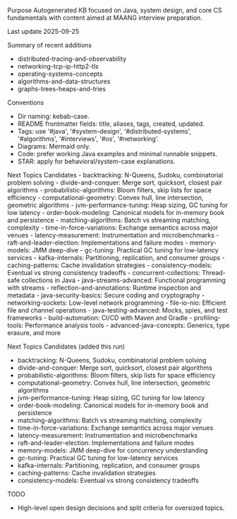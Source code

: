 Purpose
Autogenerated KB focused on Java, system design, and core CS fundamentals with content aimed at MAANG interview preparation.

Last update
2025-09-25

Summary of recent additions
 - distributed-tracing-and-observability
 - networking-tcp-ip-http2-tls
 - operating-systems-concepts
 - algorithms-and-data-structures
 - graphs-trees-heaps-and-tries

Conventions
 - Dir naming: kebab-case.
 - README frontmatter fields: title, aliases, tags, created, updated.
 - Tags: use '#java', '#system-design', '#distributed-systems', '#algorithms', '#interviews', '#os', '#networking'.
 - Diagrams: Mermaid only.
 - Code: prefer working Java examples and minimal runnable snippets.
 - STAR: apply for behavioral/system-case explanations.

Next Topics Candidates
    - backtracking: N-Queens, Sudoku, combinatorial problem solving
    - divide-and-conquer: Merge sort, quicksort, closest pair algorithms
    - probabilistic-algorithms: Bloom filters, skip lists for space efficiency
    - computational-geometry: Convex hull, line intersection, geometric algorithms
    - jvm-performance-tuning: Heap sizing, GC tuning for low latency
    - order-book-modeling: Canonical models for in-memory book and persistence
    - matching-algorithms: Batch vs streaming matching, complexity
    - time-in-force-variations: Exchange semantics across major venues
    - latency-measurement: Instrumentation and microbenchmarks
    - raft-and-leader-election: Implementations and failure modes
    - memory-models: JMM deep-dive
    - gc-tuning: Practical GC tuning for low-latency services
    - kafka-internals: Partitioning, replication, and consumer groups
    - caching-patterns: Cache invalidation strategies
    - consistency-models: Eventual vs strong consistency tradeoffs
    - concurrent-collections: Thread-safe collections in Java
    - java-streams-advanced: Functional programming with streams
    - reflection-and-annotations: Runtime inspection and metadata
    - java-security-basics: Secure coding and cryptography
    - networking-sockets: Low-level network programming
    - file-io-nio: Efficient file and channel operations
    - java-testing-advanced: Mocks, spies, and test frameworks
    - build-automation: CI/CD with Maven and Gradle
    - profiling-tools: Performance analysis tools
    - advanced-java-concepts: Generics, type erasure, and more

Next Topics Candidates (added this run)
 - backtracking: N-Queens, Sudoku, combinatorial problem solving
 - divide-and-conquer: Merge sort, quicksort, closest pair algorithms
 - probabilistic-algorithms: Bloom filters, skip lists for space efficiency
 - computational-geometry: Convex hull, line intersection, geometric algorithms
 - jvm-performance-tuning: Heap sizing, GC tuning for low latency
 - order-book-modeling: Canonical models for in-memory book and persistence
 - matching-algorithms: Batch vs streaming matching, complexity
 - time-in-force-variations: Exchange semantics across major venues
 - latency-measurement: Instrumentation and microbenchmarks
 - raft-and-leader-election: Implementations and failure modes
 - memory-models: JMM deep-dive for concurrency understanding
 - gc-tuning: Practical GC tuning for low-latency services
 - kafka-internals: Partitioning, replication, and consumer groups
 - caching-patterns: Cache invalidation strategies
 - consistency-models: Eventual vs strong consistency tradeoffs

TODO
 - High-level open design decisions and split criteria for oversized topics.